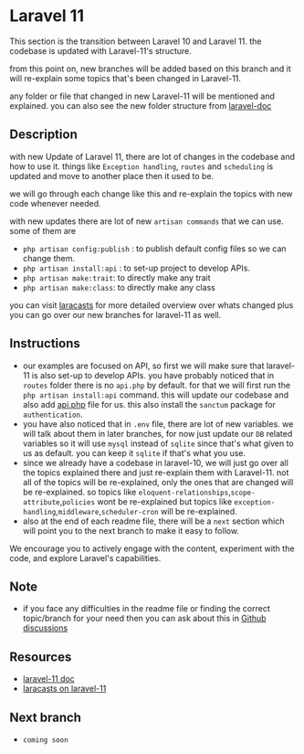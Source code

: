 # Laravel 11

This section is the transition between Laravel 10 and Laravel 11. the codebase is updated with Laravel-11's structure.

from this point on, new branches will be added based on this branch and it will re-explain some topics that's been changed in Laravel-11.

any folder or file that changed in new Laravel-11 will be mentioned and explained. you can also see the new folder structure from [laravel-doc](https://laravel.com/docs/11.x/structure#the-root-app-directory)

## Description

with new Update of Laravel 11, there are lot of changes in the codebase and how to use it. things like `Exception handling`, `routes` and `scheduling` is updated and move to another place then it used to be.

we will go through each change like this and re-explain the topics with new code whenever needed.

with new updates there are lot of new `artisan commands` that we can use. some of them are
- `php artisan config:publish` : to publish default config files so we can change them.
- `php artisan install:api` : to set-up project to develop APIs.
- `php artisan make:trait`: to directly make any trait
- `php artisan make:class`: to directly make any class

you can visit [laracasts](https://laracasts.com/series/whats-new-in-laravel-11) for more detailed overview over whats changed plus you can go over our new branches for laravel-11 as well.


## Instructions

- our examples are focused on API, so first we will make sure that laravel-11 is also set-up to develop APIs. you have probably noticed that in `routes` folder there is no `api.php` by default. for that we will first run the `php artisan install:api` command. this will update our codebase and also add [api.php](routes/api.php) file for us. this also install the `sanctum` package for `authentication`.
- you have also noticed that in `.env` file, there are lot of new variables. we will talk about them in later branches, for now just update our `DB` related variables so it will use `mysql` instead of `sqlite` since that's what given to us as default. you can keep it `sqlite` if that's what you use.
- since we already have a codebase in laravel-10, we will just go over all the topics explained there and just re-explain them with Laravel-11. not all of the topics will be re-explained, only the ones that are changed will be re-explained. so topics like `eloquent-relationships`,`scope-attribute`,`policies` wont be re-explained but topics like `exception-handling`,`middleware`,`scheduler-cron` will be re-explained. 
- also at the end of each readme file, there will be a `next` section which will point you to the next branch to make it easy to follow.

We encourage you to actively engage with the content, experiment with the code, and explore Laravel's capabilities.

## Note

- if you face any difficulties in the readme file or finding the correct topic/branch for your need then you can ask about this in [Github discussions](https://github.com/mazimez/laravel-hands-on/discussions)

## Resources

- [laravel-11 doc](https://laravel.com/docs/11.x/)
- [laracasts on laravel-11](https://laracasts.com/series/whats-new-in-laravel-11)

## Next branch
 - `coming soon`
